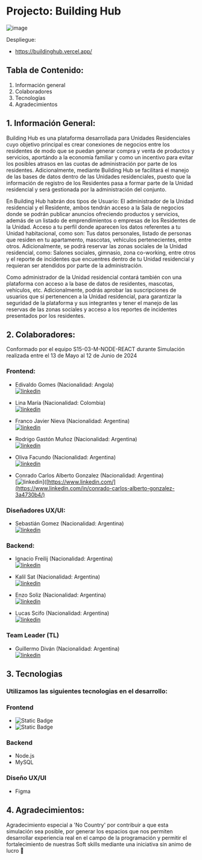 # Projecto: Building Hub
![image](https://github.com/No-Country/s15-03-m-node-react/assets/66230572/f1ca7b8d-e475-49d4-8748-80acdf7435a1)




Despliegue: 
- https://buildinghub.vercel.app/

## Tabla de Contenido:
1. Información general
2. Colaboradores
3. Tecnologías
4. Agradecimientos


## 1. Información General: 

Building Hub es una plataforma desarrollada para Unidades Residenciales cuyo objetivo principal es crear conexiones de negocios entre los residentes de modo que se puedan generar compra y venta de productos y servicios, aportándo a la economía familiar y como un incentivo para evitar los posibles atrasos en las cuotas de administración por parte de los residentes. Adicionalmente, mediante Building Hub se facilitará el manejo de las bases de datos dentro de las Unidades residenciales, puesto que la información de registro de los Residentes pasa a formar parte de la Unidad residencial y será gestionada por la administración del conjunto. <br> 

En Building Hub habrán dos tipos de Usuario: El administrador de la Unidad residencial y el Residente, ambos tendrán acceso a la Sala de negocios donde se podrán publicar anuncios ofreciendo productos y servicios, además de un listado de emprendimientos o empresas de los Residentes de la Unidad. Acceso a tu perfil donde aparecen los datos referentes a tu Unidad habitacional, como son: Tus datos personales, listado de personas que residen en tu apartamento, mascotas, vehículos pertenecientes, entre otros. Adicionalmente, se podrá reservar las zonas sociales de la Unidad residencial, como: Salones sociales, gimnasio, zona co-working, entre otros y el reporte de incidentes que encuentres dentro de tu Unidad residencial y requieran ser atendidos por parte de la administración. <br> 

Como administrador de la Unidad residencial contará también con una plataforma con acceso a la base de datos de residentes, mascotas, vehículos, etc. Adicionalmente, podrás aprobar las suscripciones de usuarios que sí pertenencen a la Unidad residencial, para garantizar la seguridad de la plataforma y sus integrantes y tener el manejo de las reservas de las zonas sociales y acceso a los reportes de incidentes presentados por los residentes. <br> 



## 2. Colaboradores: 

Conformado por el equipo S15-03-M-NODE-REACT durante Simulación realizada entre el 13 de Mayo al 12 de Junio de 2024 

### Frontend:

- Edivaldo Gomes (Nacionalidad: Angola) <br> [![linkedin](https://img.shields.io/badge/linkedin-0A66C2?style=for-the-badge&logo=linkedin&logoColor=white)]([https://www.linkedin.com/](https://www.linkedin.com/in/edivaldo-gomes/))

- Lina María (Nacionalidad: Colombia) <br> [![linkedin](https://img.shields.io/badge/linkedin-0A66C2?style=for-the-badge&logo=linkedin&logoColor=white)](https://www.linkedin.com/in/lina-mar%C3%ADa-cardona-giraldo)

- Franco Javier Nieva (Nacionalidad: Argentina) <br> [![linkedin](https://img.shields.io/badge/linkedin-0A66C2?style=for-the-badge&logo=linkedin&logoColor=white)](https://www.linkedin.com/in/francojnieva/)

- Rodrigo Gastón Muñoz (Nacionalidad: Argentina) <br> [![linkedin](https://img.shields.io/badge/linkedin-0A66C2?style=for-the-badge&logo=linkedin&logoColor=white)](https://www.linkedin.com/in/rodrigo-muñoz-389825223/)

- Oliva Facundo (Nacionalidad: Argentina) <br> [![linkedin](https://img.shields.io/badge/linkedin-0A66C2?style=for-the-badge&logo=linkedin&logoColor=white)](https://www.linkedin.com/in/facundo-oliva-0999bb252)

- Conrado Carlos Alberto Gonzalez (Nacionalidad: Argentina) <br> [![linkedin](https://img.shields.io/badge/linkedin-0A66C2?style=for-the-badge&logo=linkedin&logoColor=white)]([https://www.linkedin.com/](https://www.linkedin.com/in/conrado-carlos-alberto-gonzalez-3a4730b4/)
    

### Diseñadores UX/UI:

- Sebastián Gomez (Nacionalidad: Argentina) <br> [![linkedin](https://img.shields.io/badge/linkedin-0A66C2?style=for-the-badge&logo=linkedin&logoColor=white)](https://www.linkedin.com/in/sebasr-gomez90/)


### Backend:

- Ignacio Freilij (Nacionalidad: Argentina) <br> [![linkedin](https://img.shields.io/badge/linkedin-0A66C2?style=for-the-badge&logo=linkedin&logoColor=white)](https://www.linkedin.com/in/ignacio-freilij/)

- Kalil Sat (Nacionalidad: Argentina) <br> [![linkedin](https://img.shields.io/badge/linkedin-0A66C2?style=for-the-badge&logo=linkedin&logoColor=white)](https://www.linkedin.com/)

- Enzo Soliz (Nacionalidad: Argentina) <br> [![linkedin](https://img.shields.io/badge/linkedin-0A66C2?style=for-the-badge&logo=linkedin&logoColor=white)](https://www.linkedin.com/)

- Lucas Scifo (Nacionalidad: Argentina) <br> [![linkedin](https://img.shields.io/badge/linkedin-0A66C2?style=for-the-badge&logo=linkedin&logoColor=white)](https://www.linkedin.com/)

### Team Leader (TL)

- Guillermo Diván (Nacionalidad: Argentina)  <br> [![linkedin](https://img.shields.io/badge/linkedin-0A66C2?style=for-the-badge&logo=linkedin&logoColor=white)](https://www.linkedin.com/in/guillermo-divan/)
  

## 3. Tecnologias
### Utilizamos las siguientes tecnologias en el desarrollo:

### Frontend
- ![Static Badge](https://img.shields.io/badge/ReactJS-black?logo=REACT)
- ![Static Badge](https://img.shields.io/badge/Tailwindcss-black?logo=Tailwindcss)

### Backend
- Node.js
- MySQL

### Diseño UX/UI
- Figma

## 4. Agradecimientos:

Agradecimiento especial a 'No Country' por contribuir a que esta simulación sea posible, por generar los espacios que nos permiten desarrollar experiencia real en el campo de la programación y permitir el fortalecimiento de nuestras Soft skills mediante una iniciativa sin animo de lucro :raised_hands:


